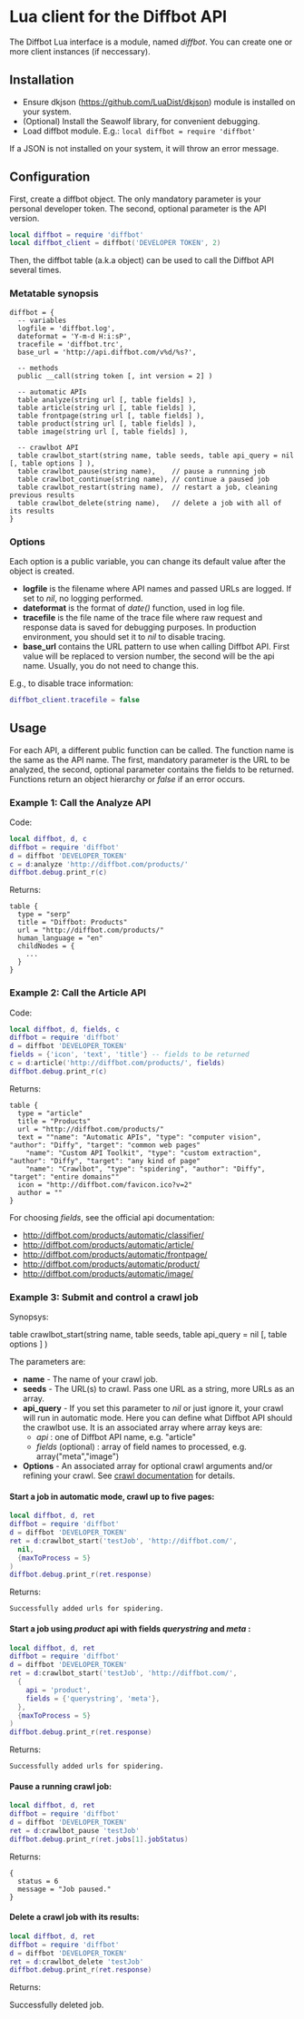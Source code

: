# Lua client for the Diffbot API

The Diffbot Lua interface is a module, named *diffbot*. You can create one or
more client instances (if neccessary).

## Installation

* Ensure dkjson (https://github.com/LuaDist/dkjson) module is installed on your system.
* (Optional) Install the Seawolf library, for convenient debugging.
* Load diffbot module. E.g.: `local diffbot = require 'diffbot'`

If a JSON is not installed on your system, it will throw an error message.

## Configuration

First, create a diffbot object. The only mandatory parameter is your
personal developer token. The second, optional parameter is the API version.

```lua
local diffbot = require 'diffbot'
local diffbot_client = diffbot('DEVELOPER TOKEN', 2)
```

Then, the diffbot table (a.k.a object) can be used to call the Diffbot API several times.

### Metatable synopsis

    diffbot = {
      -- variables
      logfile = 'diffbot.log',
      dateformat = 'Y-m-d H:i:sP',
      tracefile = 'diffbot.trc',
      base_url = 'http://api.diffbot.com/v%d/%s?',

      -- methods
      public __call(string token [, int version = 2] )

      -- automatic APIs
      table analyze(string url [, table fields] ),
      table article(string url [, table fields] ),
      table frontpage(string url [, table fields] ),
      table product(string url [, table fields] ),
      table image(string url [, table fields] ),

      -- crawlbot API
      table crawlbot_start(string name, table seeds, table api_query = nil [, table options ] ),
      table crawlbot_pause(string name),    // pause a runnning job
      table crawlbot_continue(string name), // continue a paused job
      table crawlbot_restart(string name),  // restart a job, cleaning previous results
      table crawlbot_delete(string name),   // delete a job with all of its results
    }

### Options

Each option is a public variable, you can change its default value after the object is
created. 

* **logfile** is the filename where API names and passed URLs are logged. If
 set to _nil_, no logging performed.
* **dateformat** is the format of _date()_ function, used in log file.
* **tracefile** is the file name of the trace file where raw request and
 response data is saved for debugging purposes. In production environment,
 you should set it to _nil_ to disable tracing.
* **base_url** contains the URL pattern to use when calling Diffbot
 API. First value will be replaced to version number, the second will be the
 api name. Usually, you do not need to change this. 

E.g., to disable trace information:

```lua
diffbot_client.tracefile = false
```

## Usage

For each API, a different public function can be called. The function name
is the same as the API name. The first, mandatory parameter is the URL to be
analyzed, the second, optional parameter contains the fields to be returned.
Functions return an object hierarchy or _false_ if an error occurs.

### Example 1: Call the Analyze API

Code:

```lua
local diffbot, d, c
diffbot = require 'diffbot'
d = diffbot 'DEVELOPER_TOKEN'
c = d:analyze 'http://diffbot.com/products/'
diffbot.debug.print_r(c)
```

Returns:

    table {
      type = "serp"
      title = "Diffbot: Products"
      url = "http://diffbot.com/products/"
      human_language = "en"
      childNodes = {
        ...
      }
    }

### Example 2: Call the Article API

Code:

```lua
local diffbot, d, fields, c
diffbot = require 'diffbot'
d = diffbot 'DEVELOPER_TOKEN'
fields = {'icon', 'text', 'title'} -- fields to be returned
c = d:article('http://diffbot.com/products/', fields)
diffbot.debug.print_r(c)
```

Returns:

    table {
      type = "article"
      title = "Products"
      url = "http://diffbot.com/products/"
      text = ""name": "Automatic APIs", "type": "computer vision", "author": "Diffy", "target": "common web pages"
        "name": "Custom API Toolkit", "type": "custom extraction", "author": "Diffy", "target": "any kind of page"
        "name": "Crawlbot", "type": "spidering", "author": "Diffy", "target": "entire domains""
      icon = "http://diffbot.com/favicon.ico?v=2"
      author = ""
    }

For choosing _fields_, see the official api documentation:

* http://diffbot.com/products/automatic/classifier/
* http://diffbot.com/products/automatic/article/
* http://diffbot.com/products/automatic/frontpage/
* http://diffbot.com/products/automatic/product/
* http://diffbot.com/products/automatic/image/

### Example 3: Submit and control a crawl job

Synopsys:

  table crawlbot_start(string name, table seeds, table api_query = nil [, table options ] )

The parameters are:

* **name** - The name of your crawl job.
* **seeds** - The URL(s) to crawl. Pass one URL as a string, more URLs as an array.
* **api_query** - If you set this parameter to _nil_ or just ignore it, your crawl will run in automatic mode.
 Here you can define what Diffbot API should the crawlbot use. It is an associated array where array keys are:
  * _api_ : one of Diffbot API name, e.g. "article"
  * _fields_ (optional) : array of field names to processed, e.g. array("meta","image")
* **Options** - An associated array for optional crawl arguments and/or refining your crawl. 
 See [crawl documentation](http://diffbot.com/dev/docs/crawl/) for details.

#### Start a job in automatic mode, crawl up to five pages:

```lua
local diffbot, d, ret
diffbot = require 'diffbot'
d = diffbot 'DEVELOPER_TOKEN'
ret = d:crawlbot_start('testJob', 'http://diffbot.com/',
  nil,
  {maxToProcess = 5}
)
diffbot.debug.print_r(ret.response)
```

Returns:

    Successfully added urls for spidering.

#### Start a job using _product_ api with fields _querystring_ and _meta_ :

```lua
local diffbot, d, ret
diffbot = require 'diffbot'
d = diffbot 'DEVELOPER_TOKEN'
ret = d:crawlbot_start('testJob', 'http://diffbot.com/',
  {
    api = 'product',
    fields = {'querystring', 'meta'},
  },
  {maxToProcess = 5}
)
diffbot.debug.print_r(ret.response)
```

Returns:

    Successfully added urls for spidering.

#### Pause a running crawl job:

```lua
local diffbot, d, ret
diffbot = require 'diffbot'
d = diffbot 'DEVELOPER_TOKEN'
ret = d:crawlbot_pause 'testJob'
diffbot.debug.print_r(ret.jobs[1].jobStatus)
```

Returns:

    {
      status = 6
      message = "Job paused."
    }

#### Delete a crawl job with its results:

```lua
local diffbot, d, ret
diffbot = require 'diffbot'
d = diffbot 'DEVELOPER_TOKEN'
ret = d:crawlbot_delete 'testJob'
diffbot.debug.print_r(ret.response)
```

Returns:

  Successfully deleted job.
